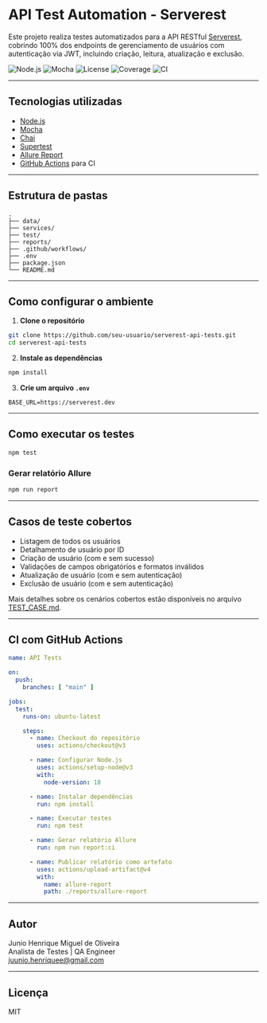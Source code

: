# API Test Automation - Serverest

Este projeto realiza testes automatizados para a API RESTful [Serverest](https://serverest.dev/#/), cobrindo 100% dos endpoints de gerenciamento de usuários com autenticação via JWT, incluindo criação, leitura, atualização e exclusão.

![Node.js](https://img.shields.io/badge/node.js-18.x-green.svg)
![Mocha](https://img.shields.io/badge/tested%20with-mocha-blue.svg)
![License](https://img.shields.io/badge/license-MIT-blue.svg)
![Coverage](https://img.shields.io/badge/coverage-100%25-brightgreen.svg)
![CI](https://github.com/juniohenrique/opah-api/actions/workflows/ci.yml/badge.svg)


---

## Tecnologias utilizadas

- [Node.js](https://nodejs.org/)
- [Mocha](https://mochajs.org/)
- [Chai](https://www.chaijs.com/)
- [Supertest](https://github.com/ladjs/supertest)
- [Allure Report](https://docs.qameta.io/allure/)
- [GitHub Actions](https://github.com/features/actions) para CI

---

## Estrutura de pastas

```
.
├── data/
├── services/
├── test/
├── reports/
├── .github/workflows/
├── .env
├── package.json
└── README.md
```

---

## Como configurar o ambiente

1. **Clone o repositório**

```bash
git clone https://github.com/seu-usuario/serverest-api-tests.git
cd serverest-api-tests
```

2. **Instale as dependências**

```bash
npm install
```

3. **Crie um arquivo `.env`**

```env
BASE_URL=https://serverest.dev
```

---

## Como executar os testes

```bash
npm test
```

### Gerar relatório Allure

```bash
npm run report
```

---

## Casos de teste cobertos

-  Listagem de todos os usuários
-  Detalhamento de usuário por ID
-  Criação de usuário (com e sem sucesso)
-  Validações de campos obrigatórios e formatos inválidos
-  Atualização de usuário (com e sem autenticação)
-  Exclusão de usuário (com e sem autenticação)

Mais detalhes sobre os cenários cobertos estão disponíveis no arquivo [TEST_CASE.md](./TEST_CASE.md).


---

##  CI com GitHub Actions

```yaml
name: API Tests

on:
  push:
    branches: [ "main" ]

jobs:
  test:
    runs-on: ubuntu-latest

    steps:
      - name: Checkout do repositório
        uses: actions/checkout@v3

      - name: Configurar Node.js
        uses: actions/setup-node@v3
        with:
          node-version: 18

      - name: Instalar dependências
        run: npm install

      - name: Executar testes
        run: npm test

      - name: Gerar relatório Allure
        run: npm run report:ci

      - name: Publicar relatório como artefato
        uses: actions/upload-artifact@v4
        with:
          name: allure-report
          path: ./reports/allure-report
```

---

##  Autor

Junio Henrique Miguel de Oliveira  
Analista de Testes | QA Engineer  
 [juunio.henriquee@gmail.com](mailto:juunio.henriquee@gmail.com)

---

## Licença

MIT
